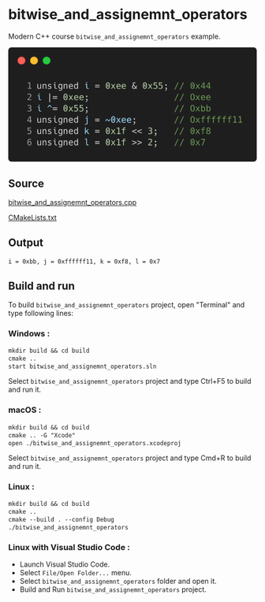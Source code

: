 # bitwise_and_assignemnt_operators

Modern C++ course `bitwise_and_assignemnt_operators` example.

![bitwise_and_assignemnt_operators](../../../../docs/pictures/language_basics/bitwise_and_assignemnt_operators.png)

## Source

[bitwise_and_assignemnt_operators.cpp](bitwise_and_assignemnt_operators.cpp)

[CMakeLists.txt](CMakeLists.txt)

## Output

```
i = 0xbb, j = 0xffffff11, k = 0xf8, l = 0x7
```

## Build and run

To build `bitwise_and_assignemnt_operators` project, open "Terminal" and type following lines:

### Windows :

``` shell
mkdir build && cd build
cmake .. 
start bitwise_and_assignemnt_operators.sln
```

Select `bitwise_and_assignemnt_operators` project and type Ctrl+F5 to build and run it.

### macOS :

``` shell
mkdir build && cd build
cmake .. -G "Xcode"
open ./bitwise_and_assignemnt_operators.xcodeproj
```

Select `bitwise_and_assignemnt_operators` project and type Cmd+R to build and run it.

### Linux :

``` shell
mkdir build && cd build
cmake .. 
cmake --build . --config Debug
./bitwise_and_assignemnt_operators
```

### Linux with Visual Studio Code :

* Launch Visual Studio Code.
* Select `File/Open Folder...` menu.
* Select `bitwise_and_assignemnt_operators` folder and open it.
* Build and Run `bitwise_and_assignemnt_operators` project.
